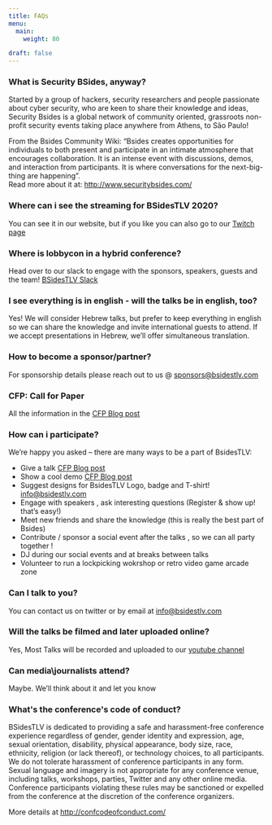 ```yaml
---
title: FAQs
menu:
  main:
    weight: 80

draft: false
---
```


### What is Security BSides, anyway?

Started by a group of hackers, security researchers and people passionate about cyber security, who are keen to share their knowledge and ideas, Security Bsides is a global network of community oriented, grassroots non-profit security events taking place anywhere from Athens, to São Paulo!

From the Bsides Community Wiki:  “Bsides creates opportunities for individuals to both present and participate in an intimate atmosphere that encourages collaboration. It is an intense event with discussions, demos, and interaction from participants. It is where conversations for the next-big-thing are happening”.  
Read more about it at: http://www.securitybsides.com/


### Where can i see the streaming for BSidesTLV 2020?

You can see it in our website, but if you like you can also go to our [Twitch page](https://www.twitch.tv/bsidestlv) 


### Where is lobbycon in a hybrid conference?

Head over to our slack to engage with the sponsors, speakers, guests and the team! [BSidesTLV Slack](https://app.slack.com/client/TAKGT2PNE/C014JEFUETZ/details/info)


### I see everything is in english - will the talks be in english, too?

Yes! We will consider Hebrew talks, but prefer to keep everything in english so we can share the knowledge and invite international guests to attend. If we accept presentations in Hebrew, we’ll offer simultaneous translation.


### How to become a sponsor/partner?

For sponsorship details please reach out to us @ sponsors@bsidestlv.com


### CFP: Call for Paper

All the information in the [CFP Blog post](/blog/cfp/)


### How can i participate?

We’re happy you asked – there are many ways to be a part of BsidesTLV:

* Give a talk [CFP Blog post](/blog/cfp/)
* Show a cool demo [CFP Blog post](/blog/cfp/)
* Suggest designs for BsidesTLV Logo, badge and T-shirt! info@bsidestlv.com
* Engage with speakers , ask interesting questions (Register & show up! that’s easy!)
* Meet new friends and share the knowledge (this is really the best part of Bsides)
* Contribute / sponsor a social event after the talks , so we can all party together !
* DJ during our social events and at breaks between talks
* Volunteer to run a lockpicking wokrshop or retro video game arcade zone


### Can I talk to you?

You can contact us on twitter or by email at info@bsidestlv.com


### Will the talks be filmed and later uploaded online?

Yes, Most Talks will be recorded and uploaded to our [youtube channel](https://www.youtube.com/channel/UCKcGZ)


### Can media\journalists attend?

Maybe. We’ll think about it and let you know


### What's the conference's code of conduct?

BSidesTLV is dedicated to providing a safe and harassment-free conference experience regardless of gender, gender identity and expression, age, sexual orientation, disability, physical appearance, body size, race, ethnicity, religion (or lack thereof), or technology choices, to all participants. We do not tolerate harassment of conference participants in any form. Sexual language and imagery is not appropriate for any conference venue, including talks, workshops, parties, Twitter and any other online media. Conference participants violating these rules may be sanctioned or expelled from the conference at the discretion of the conference organizers.

More details at http://confcodeofconduct.com/
